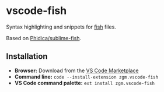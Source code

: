 # vscode-fish

Syntax highlighting and snippets for [fish] files.

Based on [Phidica/sublime-fish].

[fish]: http://fishshell.com
[Phidica/sublime-fish]: https://github.com/Phidica/sublime-fish

## Installation

* **Browser:** Download from the [VS Code Marketplace]
* **Command line:** `code --install-extension zgm.vscode-fish`
* **VS Code command palette:** `ext install zgm.vscode-fish`

[VS Code Marketplace]: https://marketplace.visualstudio.com/items?itemName=zgm.vscode-fish
